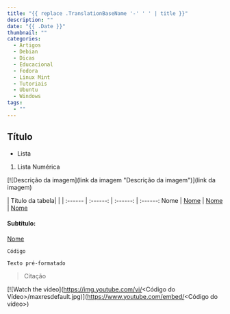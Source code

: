 ```yaml
---
title: "{{ replace .TranslationBaseName '-' ' ' | title }}"
description: ""
date: "{{ .Date }}"
thumbnail: ""
categories:
  - Artigos
  - Debian
  - Dicas
  - Educacional
  - Fedora
  - Linux Mint
  - Tutoriais
  - Ubuntu
  - Windows  
tags:
  - ""
---
```




<!--more-->



## Título

*   Lista
1.  Lista Numérica



[![Descrição da imagem](link da imagem "Descrição da imagem")](link da imagem)



| Título da tabela| | |
:------ | :------: | :------: | :------:
 Nome | [ Nome](Link) | [ Nome](Link) | [ Nome](Link)


#### Subtítulo:
  
[ Nome](Link) 

`Código`

~~~
Texto pré-formatado
~~~ 
>Citação


[![Watch the video](https://img.youtube.com/vi/<Código do Vídeo>/maxresdefault.jpg)](https://www.youtube.com/embed/<Código do vídeo>)
